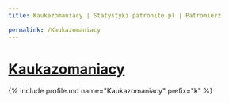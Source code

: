 ```yaml
---
title: Kaukazomaniacy | Statystyki patronite.pl | Patromierz

permalink: /Kaukazomaniacy
---
```


# [Kaukazomaniacy](https://patronite.pl/Kaukazomaniacy)

{% include profile.md name="Kaukazomaniacy" prefix="k" %}
